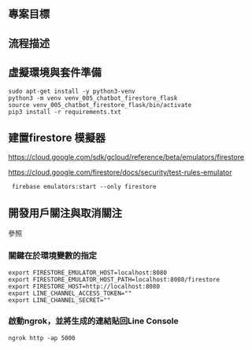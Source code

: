 ## 專案目標

## 流程描述

## 虛擬環境與套件準備

```
sudo apt-get install -y python3-venv
python3 -m venv venv_005_chatbot_firestore_flask
source venv_005_chatbot_firestore_flask/bin/activate
pip3 install -r requirements.txt
```

## 建置firestore 模擬器

https://cloud.google.com/sdk/gcloud/reference/beta/emulators/firestore

https://cloud.google.com/firestore/docs/security/test-rules-emulator

```
 firebase emulators:start --only firestore
```

## 開發用戶關注與取消關注

參照

### 關鍵在於環境變數的指定

```
export FIRESTORE_EMULATOR_HOST=localhost:8080
export FIRESTORE_EMULATOR_HOST_PATH=localhost:8080/firestore
export FIRESTORE_HOST=http://localhost:8080
export LINE_CHANNEL_ACCESS_TOKEN=""
export LINE_CHANNEL_SECRET=""
```

### 啟動ngrok，並將生成的連結貼回Line Console

```
ngrok http -ap 5000
```

###

